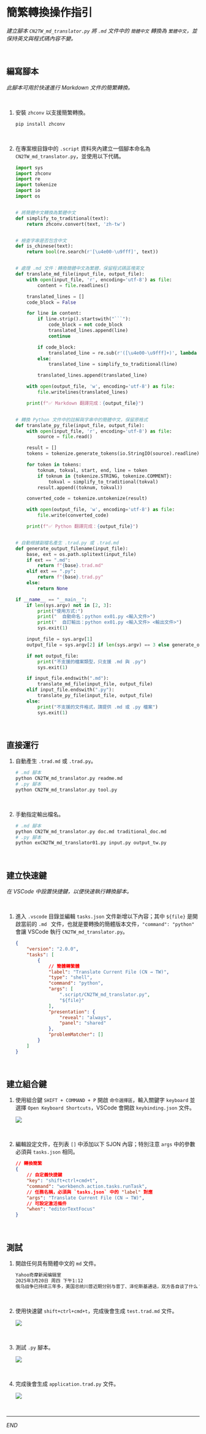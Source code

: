 # 簡繁轉換操作指引

_建立腳本 `CN2TW_md_translator.py` 將 `.md` 文件中的 `簡體中文` 轉換為 `繁體中文`，並保持英文與程式碼內容不變。_

<br>

## 編寫腳本

_此腳本可用於快速進行 Markdown 文件的簡繁轉換。_

<br>

1. 安裝 `zhconv` 以支援簡繁轉換。

    ```bash
    pip install zhconv
    ```

<br>

2. 在專案根目錄中的 `.script` 資料夾內建立一個腳本命名為 `CN2TW_md_translator.py`，並使用以下代碼。

    ```python
    import sys
    import zhconv
    import re
    import tokenize
    import io
    import os


    # 將簡體中文轉換為繁體中文
    def simplify_to_traditional(text):
        return zhconv.convert(text, 'zh-tw')


    # 檢查字串是否包含中文
    def is_chinese(text):
        return bool(re.search(r'[\u4e00-\u9fff]', text))


    # 處理 .md 文件：轉換簡體中文為繁體，保留程式碼區塊英文
    def translate_md_file(input_file, output_file):
        with open(input_file, 'r', encoding='utf-8') as file:
            content = file.readlines()

        translated_lines = []
        code_block = False

        for line in content:
            if line.strip().startswith("```"):
                code_block = not code_block
                translated_lines.append(line)
                continue

            if code_block:
                translated_line = re.sub(r'([\u4e00-\u9fff]+)', lambda m: simplify_to_traditional(m.group(0)), line)
            else:
                translated_line = simplify_to_traditional(line)

            translated_lines.append(translated_line)

        with open(output_file, 'w', encoding='utf-8') as file:
            file.writelines(translated_lines)

        print(f"✅ Markdown 翻譯完成：{output_file}")


    # 轉換 Python 文件中的註解與字串中的簡體中文，保留原格式
    def translate_py_file(input_file, output_file):
        with open(input_file, 'r', encoding='utf-8') as file:
            source = file.read()

        result = []
        tokens = tokenize.generate_tokens(io.StringIO(source).readline)

        for token in tokens:
            toknum, tokval, start, end, line = token
            if toknum in {tokenize.STRING, tokenize.COMMENT}:
                tokval = simplify_to_traditional(tokval)
            result.append((toknum, tokval))

        converted_code = tokenize.untokenize(result)

        with open(output_file, 'w', encoding='utf-8') as file:
            file.write(converted_code)

        print(f"✅ Python 翻譯完成：{output_file}")


    # 自動根據副檔名產生 .trad.py 或 .trad.md
    def generate_output_filename(input_file):
        base, ext = os.path.splitext(input_file)
        if ext == ".md":
            return f"{base}.trad.md"
        elif ext == ".py":
            return f"{base}.trad.py"
        else:
            return None

    if __name__ == "__main__":
        if len(sys.argv) not in [2, 3]:
            print("使用方式:")
            print("  自動命名：python ex01.py <輸入文件>")
            print("  自訂輸出：python ex01.py <輸入文件> <輸出文件>")
            sys.exit(1)

        input_file = sys.argv[1]
        output_file = sys.argv[2] if len(sys.argv) == 3 else generate_output_filename(input_file)

        if not output_file:
            print("不支援的檔案類型，只支援 .md 與 .py")
            sys.exit(1)

        if input_file.endswith(".md"):
            translate_md_file(input_file, output_file)
        elif input_file.endswith(".py"):
            translate_py_file(input_file, output_file)
        else:
            print("不支援的文件格式，請提供 .md 或 .py 檔案")
            sys.exit(1)
    ```

<br>

## 直接運行

1. 自動產生 `.trad.md` 或 `.trad.py`。

    ```bash
    # .md 腳本
    python CN2TW_md_translator.py readme.md
    # .py 腳本
    python CN2TW_md_translator.py tool.py
    ```

<br>

2. 手動指定輸出檔名。

    ```bash
    # .md 腳本
    python CN2TW_md_translator.py doc.md traditional_doc.md
    # .py 腳本
    python exCN2TW_md_translator01.py input.py output_tw.py
    ```

<br>

## 建立快速鍵

_在 VSCode 中設置快捷鍵，以便快速執行轉換腳本。_

<br>

1. 進入 `.vscode` 目錄並編輯 `tasks.json` 文件新增以下內容；其中 `${file}` 是開啟當前的 `.md ` 文件，也就是要轉換的簡體版本文件，`"command": "python"` 會讓 VSCode 執行 `CN2TW_md_translator.py`。

    ```json
    {
        "version": "2.0.0",
        "tasks": [
            {
                // 簡體轉繁體
                "label": "Translate Current File (CN → TW)",
                "type": "shell",
                "command": "python",
                "args": [
                    ".script/CN2TW_md_translator.py",
                    "${file}"
                ],
                "presentation": {
                    "reveal": "always",
                    "panel": "shared"
                },
                "problemMatcher": []
            }
        ]
    }
    ```

<br>

## 建立組合鍵

1. 使用組合鍵 `SHIFT + COMMAND + P` 開啟 `命令選擇區`，輸入關鍵字 `keyboard` 並選擇 `Open Keyboard Shortcuts`，VSCode 會開啟 `keybinding.json` 文件。

    ![](images/img_16.png)

<br>

2. 編輯設定文件，在列表 `[]` 中添加以下 SJON 內容；特別注意 `args` 中的參數必須與 `tasks.json` 相同。

    ```json
    // 轉換簡繁
    {
        // 自定義快捷鍵
        "key": "shift+ctrl+cmd+t",
        "command": "workbench.action.tasks.runTask",
        // 任務名稱，必須與 `tasks.json` 中的 "label" 對應
        "args": "Translate Current File (CN → TW)",
        // 可設定激活條件
        "when": "editorTextFocus"
    }
    ```

<br>

## 測試

1. 開啟任何具有簡體中文的 `md` 文件。

    ```txt
    Yahoo奇摩新闻编辑室
    2025年3月20日 周四 下午1:12
    俄乌战争已持续三年多，美国总统川普近期分别与普丁、泽伦斯基通话，双方各自谈了什么？达成哪些共识？ Yahoo奇摩新闻带您快速掌握目前美国协调停战的最新进度，以及仍有哪些争议点。
    ```

<br>

2. 使用快速鍵 `shift+ctrl+cmd+t`，完成後會生成 `test.trad.md` 文件。

    ![](images/img_17.png)

<br>

3. 測試 `.py` 腳本。

    ![](images/img_18.png)

<br>

4. 完成後會生成 `application.trad.py` 文件。

    ![](images/img_19.png)

<br>

___

_END_

